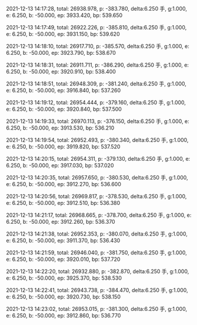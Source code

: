 2021-12-13 14:17:28, total: 26938.978, p: -383.780, delta:6.250 手, g:1.000, e: 6.250, b: -50.000, ep: 3933.420, bp: 539.650

2021-12-13 14:17:49, total: 26922.226, p: -385.810, delta:6.250 手, g:1.000, e: 6.250, b: -50.000, ep: 3931.150, bp: 539.620

2021-12-13 14:18:10, total: 26917.710, p: -385.570, delta:6.250 手, g:1.000, e: 6.250, b: -50.000, ep: 3923.790, bp: 538.670

2021-12-13 14:18:31, total: 26911.711, p: -386.290, delta:6.250 手, g:1.000, e: 6.250, b: -50.000, ep: 3920.910, bp: 538.400

2021-12-13 14:18:51, total: 26948.309, p: -381.240, delta:6.250 手, g:1.000, e: 6.250, b: -50.000, ep: 3916.840, bp: 537.260

2021-12-13 14:19:12, total: 26954.444, p: -379.160, delta:6.250 手, g:1.000, e: 6.250, b: -50.000, ep: 3920.840, bp: 537.500

2021-12-13 14:19:33, total: 26970.113, p: -376.150, delta:6.250 手, g:1.000, e: 6.250, b: -50.000, ep: 3913.530, bp: 536.210

2021-12-13 14:19:54, total: 26952.493, p: -380.340, delta:6.250 手, g:1.000, e: 6.250, b: -50.000, ep: 3919.820, bp: 537.520

2021-12-13 14:20:15, total: 26954.311, p: -379.130, delta:6.250 手, g:1.000, e: 6.250, b: -50.000, ep: 3917.030, bp: 537.020

2021-12-13 14:20:35, total: 26957.650, p: -380.530, delta:6.250 手, g:1.000, e: 6.250, b: -50.000, ep: 3912.270, bp: 536.600

2021-12-13 14:20:56, total: 26969.817, p: -378.530, delta:6.250 手, g:1.000, e: 6.250, b: -50.000, ep: 3912.510, bp: 536.380

2021-12-13 14:21:17, total: 26968.665, p: -378.700, delta:6.250 手, g:1.000, e: 6.250, b: -50.000, ep: 3912.260, bp: 536.370

2021-12-13 14:21:38, total: 26952.353, p: -380.070, delta:6.250 手, g:1.000, e: 6.250, b: -50.000, ep: 3911.370, bp: 536.430

2021-12-13 14:21:59, total: 26946.040, p: -381.750, delta:6.250 手, g:1.000, e: 6.250, b: -50.000, ep: 3920.010, bp: 537.720

2021-12-13 14:22:20, total: 26932.880, p: -382.870, delta:6.250 手, g:1.000, e: 6.250, b: -50.000, ep: 3925.370, bp: 538.530

2021-12-13 14:22:41, total: 26943.738, p: -384.470, delta:6.250 手, g:1.000, e: 6.250, b: -50.000, ep: 3920.730, bp: 538.150

2021-12-13 14:23:02, total: 26953.015, p: -381.300, delta:6.250 手, g:1.000, e: 6.250, b: -50.000, ep: 3912.860, bp: 536.770